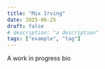 ```yaml
---
title: "Mix Irving"
date: 2025-06-25
draft: false
# description: "a description"
tags: ["example", "tag"]
---
```


A work in progress bio

